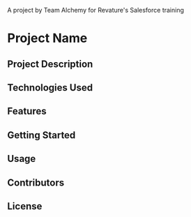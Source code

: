 A project by Team Alchemy for Revature's Salesforce training

# Project Name

## Project Description

## Technologies Used

## Features

## Getting Started

## Usage

## Contributors

## License
